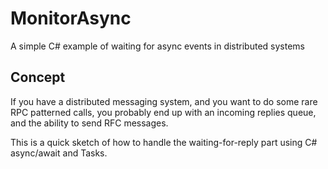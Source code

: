 # MonitorAsync
A simple C# example of waiting for async events in distributed systems

## Concept

If you have a distributed messaging system, and you want to do some rare RPC patterned calls, you probably end up with an incoming replies queue, and the ability to send RFC messages.

This is a quick sketch of how to handle the waiting-for-reply part using C# async/await and Tasks.

